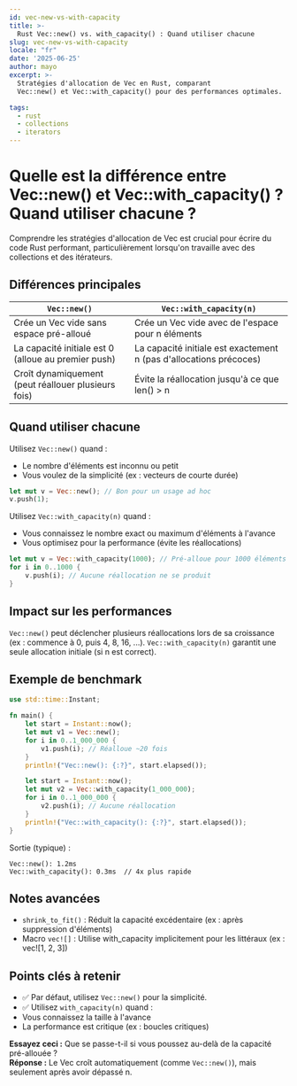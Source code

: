 ```yaml
---
id: vec-new-vs-with-capacity
title: >-
  Rust Vec::new() vs. with_capacity() : Quand utiliser chacune
slug: vec-new-vs-with-capacity
locale: "fr"
date: '2025-06-25'
author: mayo
excerpt: >-
  Stratégies d'allocation de Vec en Rust, comparant
  Vec::new() et Vec::with_capacity() pour des performances optimales.

tags:
  - rust
  - collections
  - iterators
---
```


# Quelle est la différence entre Vec::new() et Vec::with_capacity() ? Quand utiliser chacune ?

Comprendre les stratégies d'allocation de Vec est crucial pour écrire du code Rust performant, particulièrement lorsqu'on travaille avec des collections et des itérateurs.

## Différences principales

| `Vec::new()` | `Vec::with_capacity(n)` |
|--------------|-------------------------|
| Crée un Vec vide sans espace pré-alloué | Crée un Vec vide avec de l'espace pour n éléments |
| La capacité initiale est 0 (alloue au premier push) | La capacité initiale est exactement n (pas d'allocations précoces) |
| Croît dynamiquement (peut réallouer plusieurs fois) | Évite la réallocation jusqu'à ce que len() > n |

## Quand utiliser chacune

Utilisez `Vec::new()` quand :
- Le nombre d'éléments est inconnu ou petit
- Vous voulez de la simplicité (ex : vecteurs de courte durée)

```rust
let mut v = Vec::new(); // Bon pour un usage ad hoc
v.push(1);
```

Utilisez `Vec::with_capacity(n)` quand :
- Vous connaissez le nombre exact ou maximum d'éléments à l'avance
- Vous optimisez pour la performance (évite les réallocations)

```rust
let mut v = Vec::with_capacity(1000); // Pré-alloue pour 1000 éléments
for i in 0..1000 {
    v.push(i); // Aucune réallocation ne se produit
}
```

## Impact sur les performances

`Vec::new()` peut déclencher plusieurs réallocations lors de sa croissance (ex : commence à 0, puis 4, 8, 16, ...).
`Vec::with_capacity(n)` garantit une seule allocation initiale (si n est correct).

## Exemple de benchmark

```rust
use std::time::Instant;

fn main() {
    let start = Instant::now();
    let mut v1 = Vec::new();
    for i in 0..1_000_000 {
        v1.push(i); // Réalloue ~20 fois
    }
    println!("Vec::new(): {:?}", start.elapsed());

    let start = Instant::now();
    let mut v2 = Vec::with_capacity(1_000_000);
    for i in 0..1_000_000 {
        v2.push(i); // Aucune réallocation
    }
    println!("Vec::with_capacity(): {:?}", start.elapsed());
}
```

Sortie (typique) :
```
Vec::new(): 1.2ms
Vec::with_capacity(): 0.3ms  // 4x plus rapide
```

## Notes avancées

- `shrink_to_fit()` : Réduit la capacité excédentaire (ex : après suppression d'éléments)
- Macro `vec![]` : Utilise with_capacity implicitement pour les littéraux (ex : vec![1, 2, 3])

## Points clés à retenir

- ✅ Par défaut, utilisez `Vec::new()` pour la simplicité.  
- ✅ Utilisez `with_capacity(n)` quand :
- Vous connaissez la taille à l'avance
- La performance est critique (ex : boucles critiques)

**Essayez ceci :** Que se passe-t-il si vous poussez au-delà de la capacité pré-allouée ?  
**Réponse :** Le Vec croît automatiquement (comme `Vec::new()`), mais seulement après avoir dépassé n.